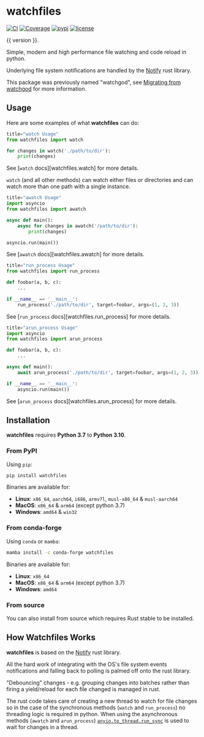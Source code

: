 # watchfiles

[![CI](https://github.com/samuelcolvin/watchfiles/workflows/ci/badge.svg?event=push)](https://github.com/samuelcolvin/watchfiles/actions?query=event%3Apush+branch%3Amain+workflow%3Aci)
[![Coverage](https://codecov.io/gh/samuelcolvin/watchfiles/branch/main/graph/badge.svg)](https://codecov.io/gh/samuelcolvin/watchfiles)
[![pypi](https://img.shields.io/pypi/v/watchfiles.svg)](https://pypi.python.org/pypi/watchfiles)
[![license](https://img.shields.io/github/license/samuelcolvin/watchfiles.svg)](https://github.com/samuelcolvin/watchfiles/blob/main/LICENSE)

{{ version }}.

Simple, modern and high performance file watching and code reload in python.

Underlying file system notifications are handled by the [Notify](https://github.com/notify-rs/notify) rust library.

This package was previously named "watchgod", see [Migrating from watchgod](./migrating.md) for more information.

## Usage

Here are some examples of what **watchfiles** can do:

```py
title="watch Usage"
from watchfiles import watch

for changes in watch('./path/to/dir'):
    print(changes)
```
See [`watch` docs][watchfiles.watch] for more details.

`watch` (and all other methods) can watch either files or directories and can watch more than one path with
a single instance.

```py
title="awatch Usage"
import asyncio
from watchfiles import awatch

async def main():
    async for changes in awatch('/path/to/dir'):
        print(changes)

asyncio.run(main())
```
See [`awatch` docs][watchfiles.awatch] for more details.

```py
title="run_process Usage"
from watchfiles import run_process

def foobar(a, b, c):
    ...

if __name__ == '__main__':
    run_process('./path/to/dir', target=foobar, args=(1, 2, 3))
```
See [`run_process` docs][watchfiles.run_process] for more details.

```py
title="arun_process Usage"
import asyncio
from watchfiles import arun_process

def foobar(a, b, c):
    ...

async def main():
    await arun_process('./path/to/dir', target=foobar, args=(1, 2, 3))

if __name__ == '__main__':
    asyncio.run(main())
```
See [`arun_process` docs][watchfiles.arun_process] for more details.

## Installation

**watchfiles** requires **Python 3.7** to **Python 3.10**.

### From PyPI

Using `pip`:

```bash
pip install watchfiles
```

Binaries are available for:

* **Linux**: `x86_64`, `aarch64`, `i686`, `armv7l`, `musl-x86_64` & `musl-aarch64`
* **MacOS**: `x86_64` & `arm64` (except python 3.7)
* **Windows**: `amd64` & `win32`

### From conda-forge

Using `conda` or `mamba`:

```bash
mamba install -c conda-forge watchfiles
```

Binaries are available for:

* **Linux**: `x86_64`
* **MacOS**: `x86_64` & `arm64` (except python 3.7)
* **Windows**: `amd64`

### From source

You can also install from source which requires Rust stable to be installed.

## How Watchfiles Works

**watchfiles** is based on the [Notify](https://github.com/notify-rs/notify) rust library.

All the hard work of integrating with the OS's file system events notifications and falling back to polling is palmed
off onto the rust library.

"Debouncing" changes - e.g. grouping changes into batches rather than firing a yield/reload for each file changed
is managed in rust.

The rust code takes care of creating a new thread to watch for file changes so in the case of the synchronous methods
(`watch` and `run_process`) no threading logic is required in python. When using the asynchronous methods (`awatch` and
`arun_process`) [`anyio.to_thread.run_sync`](https://anyio.readthedocs.io/en/stable/api.html#anyio.to_thread.run_sync)
is used to wait for changes in a thread.
